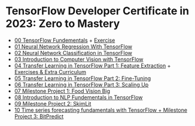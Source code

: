 # TensorFlow Developer Certificate in 2023: Zero to Mastery
* [00 TensorFlow Fundementals](https://github.com/redrum88/tensorflow/blob/main/00_tensorflow_fundementals.ipynb) + [Exercise](https://github.com/redrum88/tensorflow/blob/main/00_tensorflow_fundementals_exercise.ipynb)
* [01 Neural Network Regression With TensorFlow](https://github.com/redrum88/tensorflow/blob/main/01_neural_network_regression_with_tensorflow.ipynb)
* [02 Neural Network Classification in TensorFlow](https://github.com/redrum88/tensorflow/blob/main/02_neural_network_classification_in_tensorflow.ipynb)
* [03 Introduction to Computer Vision with TensorFlow](https://github.com/redrum88/tensorflow/blob/main/03_introduction_to_computer_vision_with_tensor_flow_video.ipynb)
* [04 Transfer Learning in TensorFlow Part 1: Feature Extraction](https://github.com/redrum88/tensorflow/blob/main/04_transfer_learning_in_tensorflow_part1_feature_extraction_video.ipynb)  + [Exercises & Extra Curriculum](https://github.com/redrum88/tensorflow/blob/main/04_transfer_learning_in_tensorflow_part_1_feature_extraction_exercises_and_extra_curriculum.ipynb)
* [05 Transfer Learning in TensorFlow Part 2: Fine-Tuning](https://github.com/redrum88/tensorflow/blob/main/05_transfer_learning_in_tensorflow_part_2_fine_tuning_video.ipynb)
* [06 Transfer Learning in TensorFlow Part 3: Scaling Up](https://github.com/redrum88/tensorflow/blob/main/06_trainsfer_learning_in_tensorflow_part_3_scaling_up_video.ipynb)
* [07 Milestone Project 1: Food Vision Big](https://github.com/redrum88/tensorflow/blob/main/07_milestone_project_1_food_vision_video.ipynb)
* [08 Introduction to NLP Fundementals in TensorFlow](https://github.com/redrum88/tensorflow/blob/main/08_introduction_to_nlp_in_tensorflow_video.ipynb)
* [09 Milestone Project 2: SkimLit](https://github.com/redrum88/tensorflow/blob/main/09_SkimLit_nlp_milestone_project_2_video.ipynb)
* [10 Time series forecasting fundamentals with TensorFlow + Milestone Project 3: BitPredict](https://github.com/redrum88/tensorflow/blob/main/10_time_series_forecasting_with_tensorflow_video.ipynb)

